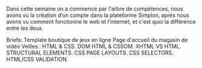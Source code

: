 ﻿Dans cette semaine on a commencé par l'arbre de compétences, nous avons vu la création d’un compte dans la plateforme Simplon, après nous avons vu comment fonctionne le web et l’internet, et c'est quoi la différence entre les deux.

Briefs:
Template boutique de jeux en ligne
Page d'accueil du magasin de vidéo
Veilles :
HTML & CSS.
DOM HTML & CSSOM.
XHTML VS HTML.
STRUCTURAL ELEMENTS.
CSS PAGE LAYOUTS.
CSS SELECTORS.
HTML/CSS VALIDATION.

